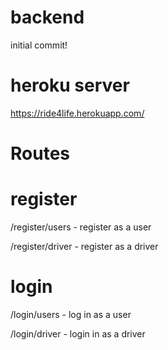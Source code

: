 # backend
initial commit!

# heroku server
https://ride4life.herokuapp.com/

# Routes
  # register
  /register/users - register as a user
  
  /register/driver - register as a driver 
  
  # login
  /login/users - log in as a user
  
  /login/driver - login in as a driver
